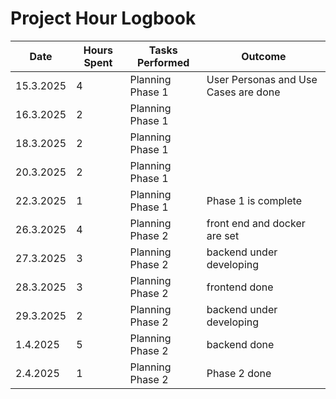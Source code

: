 # Project Hour Logbook

| Date       | Hours Spent | Tasks Performed                      | Outcome                  |
|------------|-------------|--------------------------------------|--------------------------|
| 15.3.2025  | 4           | Planning Phase 1                     | User Personas and Use Cases are done           |
| 16.3.2025  | 2           | Planning Phase 1                     |                          |
| 18.3.2025  | 2           | Planning Phase 1                     |                          |
| 20.3.2025  | 2           | Planning Phase 1                     |                          |
| 22.3.2025  | 1           | Planning Phase 1                     |    Phase 1 is complete                |
| 26.3.2025  | 4           | Planning Phase 2                     |   front end and docker are set               |
| 27.3.2025  | 3           | Planning Phase 2                     |   backend under developing            |
| 28.3.2025  | 3           | Planning Phase 2                     |   frontend done          |
| 29.3.2025  | 2           | Planning Phase 2                     |   backend under developing            |
| 1.4.2025  | 5           | Planning Phase 2                     |   backend done            |
| 2.4.2025  | 1          | Planning Phase 2                     |   Phase 2 done          |

